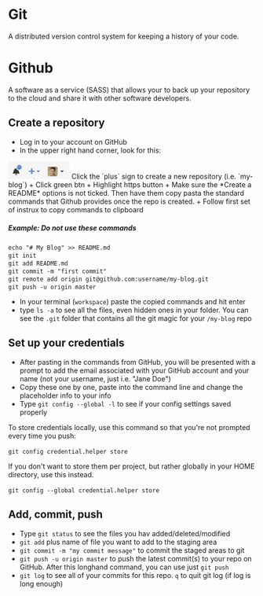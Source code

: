 # Git

A distributed version control system for keeping a history of your code.

# Github

A software as a service (SASS) that allows your to back up your repository to the cloud and share it with other software developers.

## Create a repository
+ Log in to your account on GitHub  
+ In the upper right hand corner, look for this:  
<img src="../images/github-add-repo.jpg" alt="github add repo" style="width: 125px;"/>  
Click the `plus` sign to create a new repository (i.e. `my-blog`)  
+ Click green btn  
+ Highlight https button  
+ Make sure the *Create a README* options is not ticked. Then have them copy pasta the standard commands that Github provides once the repo is created.
+ Follow first set of instrux to copy commands to clipboard  

##### _Example: Do not use these commands_
```
echo "# My Blog" >> README.md
git init
git add README.md
git commit -m "first commit"
git remote add origin git@github.com:username/my-blog.git
git push -u origin master
```
+ In your terminal (`workspace`) paste the copied commands and hit enter  
+ type `ls -a` to see all the files, even hidden ones in your folder. You can see the `.git` folder that contains all the git magic for your `/my-blog` repo  

## Set up your credentials 
+ After pasting in the commands from GitHub, you will be presented with a prompt to add the email associated with your GitHub account and your name (not your username, just i.e. "Jane Doe") 
+ Copy these one by one, paste into the command line and change the placeholder info to your info
+ Type `git config --global -l`  to see if your config settings saved properly

To store credentials locally, use this command so that you're not prompted every time you push:

`git config credential.helper store`

If you don't want to store them per project, but rather globally in your HOME directory, use this instead.

`git config --global credential.helper store`

## Add, commit, push
+ Type `git status` to see the files you hav added/deleted/modified
+ `git add` plus name of file you want to add to the staging area
+ `git commit -m "my commit message"` to commit the staged areas to git
+ `git push -u origin master` to push the latest commit(s) to your repo on GitHub. After this longhand command, you can use just `git push`  
+ `git log` to see all of your commits for this repo. `q` to quit git log (if log is long enough)













